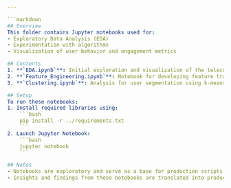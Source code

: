 ``` yaml
---

```markdown
## Overview
This folder contains Jupyter notebooks used for:
- Exploratory Data Analysis (EDA)
- Experimentation with algorithms
- Visualization of user behavior and engagement metrics

## Contents
1. **`EDA.ipynb`**: Initial exploration and visualization of the telecom dataset.
2. **`Feature_Engineering.ipynb`**: Notebook for developing feature transformation and segmentation logic.
3. **`Clustering.ipynb`**: Analysis for user segmentation using k-means clustering.

## Setup
To run these notebooks:
1. Install required libraries using:
    ```bash
    pip install -r ../requirements.txt
    ```
2. Launch Jupyter Notebook:
    ```bash
    jupyter notebook
    ```

## Notes
- Notebooks are exploratory and serve as a base for production scripts in the `scripts/` folder.
- Insights and findings from these notebooks are translated into production-ready code.
